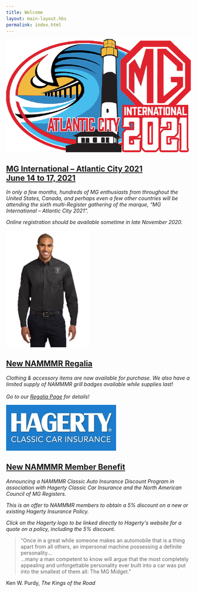 ```yaml
---
title: Welcome
layout: main-layout.hbs
permalink: index.html
---
```


<div id="content-sections" class="content-block content-background">
<section id="home-feature" class="divided">
<a class="plain" href="events/"><img id="mg2020" class="section-img" src="img/MG2021-logo.png?cb=0" alt="MG International 2021" /></a>

<a class="plain" href="events/">
<h2 class="green-heading">MG&nbsp;International – Atlantic&nbsp;City&nbsp;2021<br>
June&nbsp;14&nbsp;to&nbsp;17, 2021</h2>
</a>

*In only a few months, hundreds of MG enthusiasts from throughout the United
States, Canada, and perhaps even a few other countries will be attending the
sixth multi-Register gathering of the marque, “MG International – Atlantic
City 2021”.*

*Online registration should be available sometime in late November 2020.*
</section>
<section class="content divided">
<a class="plain" href="regalia/"><img class="section-img" src="img/regalia-sample.png" alt="" /><a>

<a class="plain" href="regalia/">
<h2 class="green-heading">New NAMMMR Regalia</h2>
</a>

*Clothing & accessory items are now available for purchase.
We also have a limited supply of NAMMMR grill badges available
while supplies last!
<br><br>
Go to our <a href="regalia/">Regalia Page</a> for details!*
</section>
<section class="content">
<a class="plain" href="https://www.hagerty.com/apps/-/CLLTM"><img id="hagerty-logo" class="section-img" src="img/hagerty-logo.jpg" alt="" /><a>

<a class="plain" href="https://www.hagerty.com/apps/-/CLLTM">
<h2 class="green-heading">New NAMMMR Member Benefit</h2>
</a>

*Announcing a NAMMMR Classic Auto Insurance
Discount Program in association with
Hagerty Classic Car Insurance
and the North American Council of MG Registers.*

*This is an offer to NAMMMR members to obtain a 5% discount on
a new or existing Hagerty Insurance Policy.*

*Click on the Hagerty logo to be linked directly to Hagerty's website
for a quote on a policy, including the 5% discount.*
</section>
</div>

<div id="home-quote" class="content-block">
<aside>
<blockquote>
"Once in a great while someone makes an automobile that is a thing apart from all others, 
an impersonal machine possessing a definite personality...<br>
...many a man competent to know will argue
that the most completely appealing
and unforgettable personality ever built into a car
was put into the smallest of them all:
The MG Midget."
</blockquote>

Ken W. Purdy, *The Kings of the Road*
</aside>
</div>
